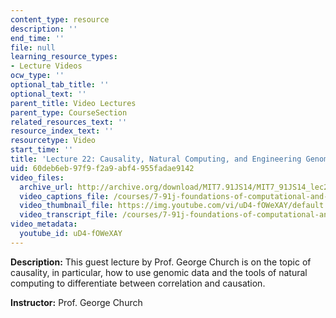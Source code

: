 ```yaml
---
content_type: resource
description: ''
end_time: ''
file: null
learning_resource_types:
- Lecture Videos
ocw_type: ''
optional_tab_title: ''
optional_text: ''
parent_title: Video Lectures
parent_type: CourseSection
related_resources_text: ''
resource_index_text: ''
resourcetype: Video
start_time: ''
title: 'Lecture 22: Causality, Natural Computing, and Engineering Genomes'
uid: 60deb6eb-97f9-f2a9-abf4-955fadae9142
video_files:
  archive_url: http://archive.org/download/MIT7.91JS14/MIT7_91JS14_lec22_300k.mp4
  video_captions_file: /courses/7-91j-foundations-of-computational-and-systems-biology-spring-2014/f9e483221ebf581698fecbea4dd97105_uD4-fOWeXAY.vtt
  video_thumbnail_file: https://img.youtube.com/vi/uD4-fOWeXAY/default.jpg
  video_transcript_file: /courses/7-91j-foundations-of-computational-and-systems-biology-spring-2014/ed482c8986c5163f482bca1988ed2ee0_uD4-fOWeXAY.pdf
video_metadata:
  youtube_id: uD4-fOWeXAY
---
```


**Description:** This guest lecture by Prof. George Church is on the topic of causality, in particular, how to use genomic data and the tools of natural computing to differentiate between correlation and causation.

**Instructor:** Prof. George Church